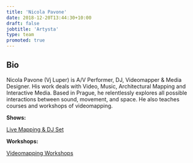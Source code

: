 ```yaml
---
title: 'Nicola Pavone'
date: 2018-12-20T13:44:30+10:00
draft: false
jobtitle: 'Artysta'
type: team
promoted: true
---
```


## Bio

Nicola Pavone (Vj Luper) is A/V Performer, DJ, Videomapper & Media Designer. His  work deals with Video, Music, Architectural Mapping and Interactive Media. Based in Prague, he relentlessly explores all possible interactions between sound, movement, and space. He also teaches courses and workshops of videomapping.


**Shows:**

[Live Mapping & DJ Set](/pokazy/live-mapping)

**Workshops:**

[Videomapping Workshops](/warsztaty/videomapping-workshops)
